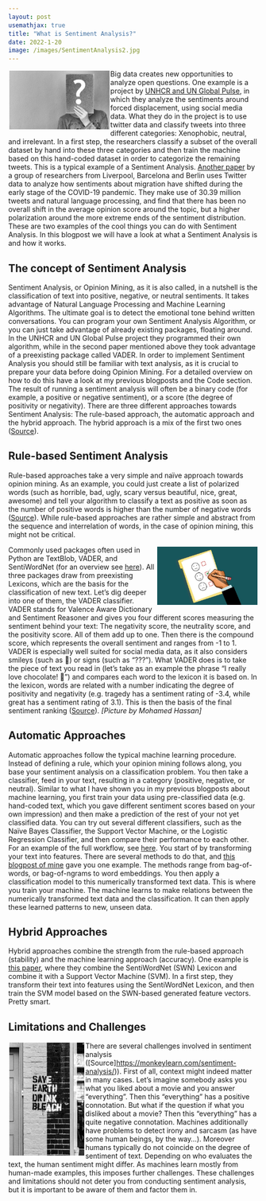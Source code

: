 ```yaml
---
layout: post
usemathjax: true 
title: "What is Sentiment Analysis?"
date: 2022-1-20
image: /images/SentimentAnalysis2.jpg
---
```



<img src="/images/SentimentAnalysis.jpg" alt="sentimentanalysis" style="float:left;margin: 2px 2px 2px 2px;max-width:40%;"/>

Big data creates new opportunities to analyze open questions. One example is a project by [UNHCR and UN Global Pulse](https://childhub.org/en/child-protection-online-library/what-twitter-data-can-tell-us-about-europe-refugee-emergency?language=el), in which they analyze the sentiments around forced displacement, using social media data. What they do in the project is to use twitter data and classify tweets into three different categories: Xenophobic, neutral, and irrelevant. In a first step, the researchers classify a subset of the overall dataset by hand into these three categories and then train the machine based on this hand-coded dataset in order to categorize the remaining tweets. This is a typical example of a Sentiment Analysis. [Another paper](https://osf.io/preprints/socarxiv/pc3za/) by a group of researchers from Liverpool, Barcelona and Berlin uses Twitter data to analyze how sentiments about migration have shifted during the early stage of the COVID-19 pandemic. They make use of 30.39 million tweets and natural language processing, and find that there has been no overall shift in the average opinion score around the topic, but a higher polarization around the more extreme ends of the sentiment distribution. These are two examples of the cool things you can do with Sentiment Analysis. In this blogpost we will have a look at what a Sentiment Analysis is and how it works. 
## The concept of Sentiment Analysis 
Sentiment Analysis, or Opinion Mining, as it is also called, in a nutshell is the classification of text into positive, negative, or neutral sentiments. It takes advantage of Natural Language Processing and Machine Learning Algorithms. The ultimate goal is to detect the emotional tone behind written conversations. You can program your own Sentiment Analysis Algorithm, or you can just take advantage of already existing packages, floating around. In the UNHCR and UN Global Pulse project they programmed their own algorithm, while in the second paper mentioned above they took advantage of a preexisting package called VADER. In order to implement Sentiment Analysis you should still be familiar with text analysis, as it is crucial to prepare your data before doing Opinion Mining. For a detailed overview on how to do this have a look at my previous blogposts and the Code section. 
The result of running a sentiment analysis will often be a binary code (for example, a positive or negative sentiment), or a score (the degree of positivity or negativity). There are three different approaches towards Sentiment Analysis: The rule-based approach, the automatic approach and the hybrid approach. The hybrid approach is a mix of the first two ones ([Source]( https://monkeylearn.com/sentiment-analysis/)). 
## Rule-based Sentiment Analysis 
Rule-based approaches take a very simple and naïve approach towards opinion mining. As an example, you could just create a list of polarized words (such as horrible, bad, ugly, scary versus beautiful, nice, great, awesome) and tell your algorithm to classify a text as positive as soon as the number of positive words is higher than the number of negative words ([Source]( https://monkeylearn.com/sentiment-analysis/)). While rule-based approaches are rather simple and abstract from the sequence and interrelation of words, in the case of opinion mining, this might not be critical. 

<img src="/images/SentimentAnalysis2.jpg" alt="sentimentanalysis" style="float:right;margin: 2px 2px 2px 2px;max-width:40%;"/>

Commonly used packages often used in Python are TextBlob, VADER, and SentiWordNet (for an overview see [here]( https://www.analyticsvidhya.com/blog/2021/06/rule-based-sentiment-analysis-in-python/)). All three packages draw from preexisting Lexicons, which are the basis for the classification of new text. Let’s dig deeper into one of them, the VADER classifier. VADER stands for Valence Aware Dictionary and Sentiment Reasoner and gives you four different scores measuring the sentiment behind your text: The negativity score, the neutrality score, and the positivity score. All of them add up to one. Then there is the compound score, which represents the overall sentiment and ranges from -1 to 1. VADER is especially well suited for social media data, as it also considers smileys (such as ) or signs (such as “???”). What VADER does is to take the piece of text you read in (let’s take as an example the phrase “I really love chocolate! ”) and compares each word to the lexicon it is based on. In the lexicon, words are related with a number indicating the degree of positivity and negativity (e.g. tragedy has a sentiment rating of -3.4, while great has a sentiment rating of 3.1). This is then the basis of the final sentiment ranking ([Source]( https://www.analyticsvidhya.com/blog/2021/06/vader-for-sentiment-analysis/)). *[Picture by Mohamed Hassan]*
## Automatic Approaches
Automatic approaches follow the typical machine learning procedure. Instead of defining a rule, which your opinion mining follows along, you base your sentiment analysis on a classification problem. You then take a classifier, feed in your text, resulting in a category (positive, negative, or neutral). Similar to what I have shown you in my previous blogposts about machine learning, you first train your data using pre-classified data (e.g. hand-coded text, which you gave different sentiment scores based on your own impression) and then make a prediction of the rest of your not yet classified data. You can try out several different classifiers, such as the Naïve Bayes Classifier, the Support Vector Machine, or the Logistic Regression Classifier, and then compare their performance to each other. 
For an example of the full workflow, see [here](https://www.analyticsvidhya.com/blog/2021/06/twitter-sentiment-analysis-a-nlp-use-case-for-beginners/). You start of by transforming your text into features. There are several methods to do that, and [this blogpost of mine](https://brittarude.github.io/blog/2021/11/05/how-to-analyze-text-data) gave you one example. The methods range from bag-of-words, or bag-of-ngrams to word embeddings. You then apply a classification model to this numerically transformed text data. This is where you train your machine. The machine learns to make relations between the numerically transformed text data and the classification. It can then apply these learned patterns to new, unseen data. 
## Hybrid Approaches
Hybrid approaches combine the strength from the rule-based approach (stability) and the machine learning approach (accuracy). One example is [this paper]( https://www.degruyter.com/document/doi/10.1515/jisys-2019-0106/html?lang=de), where they combine the SentiWordNet (SWN) Lexicon and combine it with a Support Vector Machine (SVM). In a first step, they transform their text into features using the SentiWordNet Lexicon, and then train the SVM model based on the SWN-based generated feature vectors. Pretty smart. 
## Limitations and Challenges 

<img src="/images/sarcasm.jpg" alt="sarcasm" style="float:left;margin: 2px 2px 2px 2px;max-width:30%;"/>

There are several challenges involved in sentiment analysis ([Source]https://monkeylearn.com/sentiment-analysis/)). First of all, context might indeed matter in many cases. Let’s imagine somebody asks you what you liked about a movie and you answer “everything”. Then this “everything” has a positive connotation. But what if the question if what you disliked about a movie? Then this “everything” has a quite negative connotation. Machines additionally have problems to detect irony and sarcasm (as have some human beings, by the way…). Moreover humans typically do not coincide on the degree of sentiment of text. Depending on who evaluates the text, the human sentiment might differ. As machines learn mostly from human-made examples, this imposes further challenges. These challenges and limitations should not deter you from conducting sentiment analysis, but it is important to be aware of them and factor them in.
